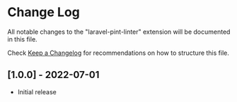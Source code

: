 # Change Log

All notable changes to the "laravel-pint-linter" extension will be documented in this file.

Check [Keep a Changelog](http://keepachangelog.com/) for recommendations on how to structure this file.

## [1.0.0] - 2022-07-01

- Initial release
